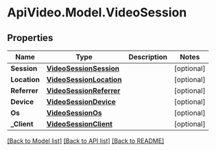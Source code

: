 # ApiVideo.Model.VideoSession

## Properties

Name | Type | Description | Notes
------------ | ------------- | ------------- | -------------
**Session** | [**VideoSessionSession**](VideoSessionSession.md) |  | [optional] 
**Location** | [**VideoSessionLocation**](VideoSessionLocation.md) |  | [optional] 
**Referrer** | [**VideoSessionReferrer**](VideoSessionReferrer.md) |  | [optional] 
**Device** | [**VideoSessionDevice**](VideoSessionDevice.md) |  | [optional] 
**Os** | [**VideoSessionOs**](VideoSessionOs.md) |  | [optional] 
**_Client** | [**VideoSessionClient**](VideoSessionClient.md) |  | [optional] 

[[Back to Model list]](../README.md#documentation-for-models) [[Back to API list]](../README.md#documentation-for-api-endpoints) [[Back to README]](../README.md)

